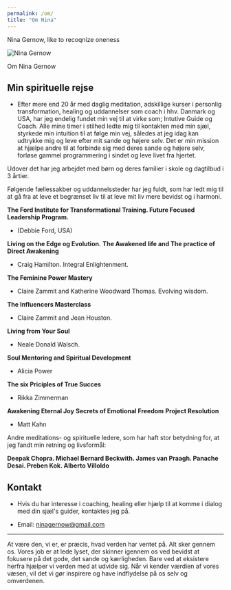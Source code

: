 ```yaml
---
permalink: /om/
title: "Om Nina"
---
```


Nina Gernow, like to recoqnize oneness

![Nina Gernow](/assets/images/nina-gernow-photo-small01.jpg) 

Om Nina Gernow

## Min spirituelle rejse

- Efter mere end 20 år med daglig meditation, adskillige kurser i personlig transformation, healing og uddannelser som coach i hhv. Danmark og USA, har jeg endelig fundet min vej til at virke som; Intutive Guide og Coach. Alle mine timer i stilhed ledte mig til kontakten med min sjæl, styrkede min intuition til at følge min vej, således at jeg idag kan udtrykke mig og leve efter mit sande og højere selv. Det er min mission at hjælpe andre til at forbinde sig med deres sande og højere selv, forløse gammel programmering i sindet og leve livet fra hjertet.

Udover det har jeg arbejdet med børn og deres familier i skole og dagtilbud i 3 årtier.

Følgende fællessakber og uddannelssteder har jeg fuldt, som har ledt mig til at gå fra at leve et begrænset liv til at leve mit liv mere bevidst og i harmoni.

**The Ford Institute for Transformational Training. Future Focused Leadership Program.**

 - (Debbie Ford, USA)

**Living on the Edge og Evolution.** **The Awakened life and The practice of Direct Awakening**

 -  Craig Hamilton. Integral Enlightenment.

**The Feminine Power Mastery**

 -  Claire Zammit and Katherine Woodward Thomas. Evolving wisdom.
 
 **The Influencers Masterclass**
 
  -  Claire Zammit and Jean Houston.

**Living from Your Soul**

 -  Neale Donald Walsch.

**Soul Mentoring and Spiritual Development**

 -  Alicia Power

**The six Priciples of True Succes**

 -  Rikka Zimmerman


**Awakening Eternal Joy**
**Secrets of Emotional Freedom**
**Project Resolution**

 - Matt Kahn
 
 Andre meditations- og spirituelle ledere, som har haft stor betydning for, at jeg fandt min retning og livsformål:
 
 **Deepak Chopra. Michael Bernard Beckwith. James van Praagh. Panache Desai. Preben Kok. Alberto Villoldo**

## Kontakt

 - Hvis du har interesse i coaching, healing eller hjælp til at komme i dialog med din sjæl's guider, kontaktes jeg på.
* Email: ninagernow@gmail.com


---

At være den, vi er, er præcis, hvad verden har ventet på. Alt sker gennem os. Vores job er at lede lyset, der skinner igennem os ved bevidst at fokusere på det gode, det sande og kærligheden. Bare ved at eksistere herfra hjælper vi verden med at udvide sig. Når vi kender værdien af vores væsen, vil det vi gør inspirere og have indflydelse på os selv og omverdenen. 



